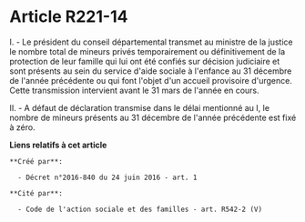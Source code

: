 # Article R221-14

I. - Le président du conseil départemental transmet au ministre de la justice le nombre total de mineurs privés
temporairement ou définitivement de la protection de leur famille qui lui ont été confiés sur décision judiciaire et sont
présents au sein du service d'aide sociale à l'enfance au 31 décembre de l'année précédente ou qui font l'objet d'un accueil
provisoire d'urgence. Cette transmission intervient avant le 31 mars de l'année en cours.

II. - A défaut de déclaration transmise dans le délai mentionné au I, le nombre de mineurs présents au 31 décembre de l'année
précédente est fixé à zéro.

**Liens relatifs à cet article**

	**Créé par**:

	  - Décret n°2016-840 du 24 juin 2016 - art. 1

	**Cité par**:

	  - Code de l'action sociale et des familles - art. R542-2 (V)
